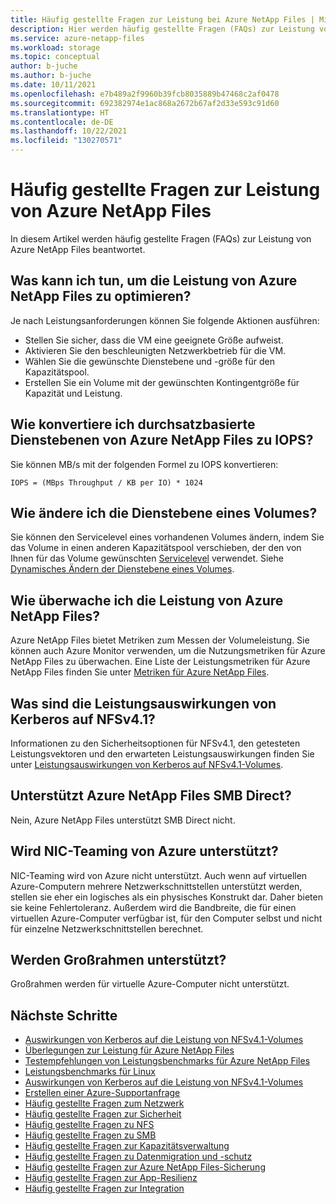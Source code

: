 ```yaml
---
title: Häufig gestellte Fragen zur Leistung bei Azure NetApp Files | Microsoft-Dokumentation
description: Hier werden häufig gestellte Fragen (FAQs) zur Leistung von Azure NetApp Files beantwortet.
ms.service: azure-netapp-files
ms.workload: storage
ms.topic: conceptual
author: b-juche
ms.author: b-juche
ms.date: 10/11/2021
ms.openlocfilehash: e7b489a2f9960b39fcb8035889b47468c2af0478
ms.sourcegitcommit: 692382974e1ac868a2672b67af2d33e593c91d60
ms.translationtype: HT
ms.contentlocale: de-DE
ms.lasthandoff: 10/22/2021
ms.locfileid: "130270571"
---
```

# <a name="performance-faqs-for-azure-netapp-files"></a>Häufig gestellte Fragen zur Leistung von Azure NetApp Files

In diesem Artikel werden häufig gestellte Fragen (FAQs) zur Leistung von Azure NetApp Files beantwortet.

## <a name="what-should-i-do-to-optimize-or-tune-azure-netapp-files-performance"></a>Was kann ich tun, um die Leistung von Azure NetApp Files zu optimieren?

Je nach Leistungsanforderungen können Sie folgende Aktionen ausführen: 
- Stellen Sie sicher, dass die VM eine geeignete Größe aufweist.
- Aktivieren Sie den beschleunigten Netzwerkbetrieb für die VM.
- Wählen Sie die gewünschte Dienstebene und -größe für den Kapazitätspool.
- Erstellen Sie ein Volume mit der gewünschten Kontingentgröße für Kapazität und Leistung.

## <a name="how-do-i-convert-throughput-based-service-levels-of-azure-netapp-files-to-iops"></a>Wie konvertiere ich durchsatzbasierte Dienstebenen von Azure NetApp Files zu IOPS?

Sie können MB/s mit der folgenden Formel zu IOPS konvertieren:  

`IOPS = (MBps Throughput / KB per IO) * 1024`

## <a name="how-do-i-change-the-service-level-of-a-volume"></a>Wie ändere ich die Dienstebene eines Volumes?

Sie können den Servicelevel eines vorhandenen Volumes ändern, indem Sie das Volume in einen anderen Kapazitätspool verschieben, der den von Ihnen für das Volume gewünschten [Servicelevel](azure-netapp-files-service-levels.md) verwendet. Siehe [Dynamisches Ändern der Dienstebene eines Volumes](dynamic-change-volume-service-level.md). 

## <a name="how-do-i-monitor-azure-netapp-files-performance"></a>Wie überwache ich die Leistung von Azure NetApp Files?

Azure NetApp Files bietet Metriken zum Messen der Volumeleistung. Sie können auch Azure Monitor verwenden, um die Nutzungsmetriken für Azure NetApp Files zu überwachen.  Eine Liste der Leistungsmetriken für Azure NetApp Files finden Sie unter [Metriken für Azure NetApp Files](azure-netapp-files-metrics.md).

## <a name="whats-the-performance-impact-of-kerberos-on-nfsv41"></a>Was sind die Leistungsauswirkungen von Kerberos auf NFSv4.1?

Informationen zu den Sicherheitsoptionen für NFSv4.1, den getesteten Leistungsvektoren und den erwarteten Leistungsauswirkungen finden Sie unter [Leistungsauswirkungen von Kerberos auf NFSv4.1-Volumes](performance-impact-kerberos.md). 

## <a name="does-azure-netapp-files-support-smb-direct"></a>Unterstützt Azure NetApp Files SMB Direct?

Nein, Azure NetApp Files unterstützt SMB Direct nicht. 

## <a name="is-nic-teaming-supported-in-azure"></a>Wird NIC-Teaming von Azure unterstützt?

NIC-Teaming wird von Azure nicht unterstützt. Auch wenn auf virtuellen Azure-Computern mehrere Netzwerkschnittstellen unterstützt werden, stellen sie eher ein logisches als ein physisches Konstrukt dar. Daher bieten sie keine Fehlertoleranz.  Außerdem wird die Bandbreite, die für einen virtuellen Azure-Computer verfügbar ist, für den Computer selbst und nicht für einzelne Netzwerkschnittstellen berechnet.

## <a name="are-jumbo-frames-supported"></a>Werden Großrahmen unterstützt?

Großrahmen werden für virtuelle Azure-Computer nicht unterstützt.

## <a name="next-steps"></a>Nächste Schritte  

- [Auswirkungen von Kerberos auf die Leistung von NFSv4.1-Volumes](performance-impact-kerberos.md)
- [Überlegungen zur Leistung für Azure NetApp Files](azure-netapp-files-performance-considerations.md    )
- [Testempfehlungen von Leistungsbenchmarks für Azure NetApp Files](azure-netapp-files-performance-metrics-volumes.md )
- [Leistungsbenchmarks für Linux](performance-benchmarks-linux.md)
- [Auswirkungen von Kerberos auf die Leistung von NFSv4.1-Volumes](performance-impact-kerberos.md)
- [Erstellen einer Azure-Supportanfrage](../azure-portal/supportability/how-to-create-azure-support-request.md)
- [Häufig gestellte Fragen zum Netzwerk](faq-networking.md)
- [Häufig gestellte Fragen zur Sicherheit](faq-security.md)
- [Häufig gestellte Fragen zu NFS](faq-nfs.md)
- [Häufig gestellte Fragen zu SMB](faq-smb.md)
- [Häufig gestellte Fragen zur Kapazitätsverwaltung](faq-capacity-management.md)
- [Häufig gestellte Fragen zu Datenmigration und -schutz](faq-data-migration-protection.md)
- [Häufig gestellte Fragen zur Azure NetApp Files-Sicherung](faq-backup.md)
- [Häufig gestellte Fragen zur App-Resilienz](faq-application-resilience.md)
- [Häufig gestellte Fragen zur Integration](faq-integration.md)